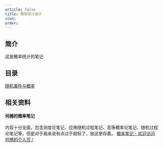 ```yaml
---
article: false
title: 概率统计简介
icon: 
order:
---
```

## 简介
这是概率统计的笔记
## 目录
[随机事件与概率](./statistics-1.md)

## 相关资料
#### 何撼的概率笔记
内容十分全面，包含测度论笔记、应用随机过程笔记、高等概率论笔记、随机过程论笔记等，但是对于我来说有点过于超标了，放这里存着。
[概率笔记 - 欢迎访问何憾的个人页 !](https://hehancn.github.io/notes/)